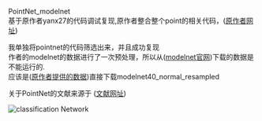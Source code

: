 PointNet_modelnet  
基于原作者yanx27的代码调试复现,原作者整合整个point的相关代码，([原作者网址](https://github.com/yanx27/Pointnet_Pointnet2_pytorch?tab=readme-ov-file))  

我单独将pointnet的代码筛选出来，并且成功复现  
作者的modelnet的数据进行了一次预处理，所以从([modelnet官网](https://modelnet.cs.princeton.edu/))下载的数据是不能运行的.  
应该是([原作者提供的数据](https://shapenet.cs.stanford.edu/media/modelnet40_normal_resampled.zip))直接下载modelnet40_normal_resampled  

关于PointNet的文献来源于 ([文献网址](https://arxiv.org/pdf/1612.00593))  

![classification Network](https://github.com/user-attachments/assets/fb97a61d-f148-4b24-a81f-5cda81c5887a)
